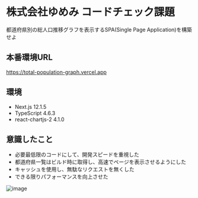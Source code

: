 # 株式会社ゆめみ コードチェック課題
都道府県別の総人口推移グラフを表示するSPA(Single Page Application)を構築せよ

## 本番環境URL
https://total-population-graph.vercel.app

## 環境
- Next.js 12.1.5
- TypeScript 4.6.3
- react-chartjs-2 4.1.0

## 意識したこと
- 必要最低限のコードにして、開発スピードを重視した
- 都道府県一覧はビルド時に取得し、高速でページを表示させるようにした
- キャッシュを使用し、無駄なリクエストを無くした
- できる限りパフォーマンスを向上させた

![image](https://user-images.githubusercontent.com/65057976/163805655-e7aa8517-a1bf-489e-8c13-0e3fb693086f.png)
